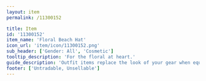 ```yaml
---
layout: item
permalink: /11300152

title: Item
id: '11300152'
item_name: 'Floral Beach Hat'
icon_url: 'item/icon/11300152.png'
sub_header: ['Gender: All', 'Cosmetic']
tooltip_description: 'For the floral at heart.'
guide_description: 'Outfit items replace the look of your gear when equipped.'
footer: ['Untradable, Unsellable']
---
```

